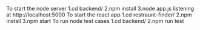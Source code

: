 To start the node server 
      1.cd backend/
      2.npm install
      3.node app.js
        listening at http://localhost:5000
To start the react app 
      1.cd restraunt-finder/
      2.npm install
      3.npm start 
To run node test cases
      1.cd backend/
      2.npm run test
